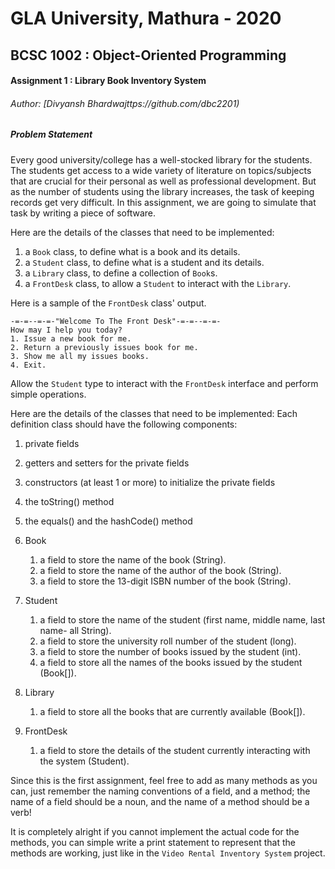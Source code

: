 # GLA University, Mathura - 2020
## BCSC 1002 : Object-Oriented Programming
#### Assignment 1 : Library Book Inventory System

###### Author: [Divyansh Bhardwajttps://github.com/dbc2201)



##### Problem Statement

Every good university/college has a well-stocked library for the students. The students get access to a wide variety of
 literature on topics/subjects that are crucial for their personal as well as professional development. But as the 
 number of students using the library increases, the task of keeping records get very difficult. In this assignment, we 
 are going to simulate that task by writing a piece of software.



Here are the details of the classes that need to be implemented:

1. a `Book` class, to define what is a book and its details.
2. a `Student` class, to define what is a student and its details.
3. a `Library` class, to define a collection of `Book`s.
4. a `FrontDesk` class, to allow a `Student` to interact with the `Library`.



Here is a sample of the `FrontDesk` class' output.

```
-=-=--=-=-"Welcome To The Front Desk"-=-=--=-=-
How may I help you today?
1. Issue a new book for me.
2. Return a previously issues book for me.
3. Show me all my issues books.
4. Exit.
```



Allow the `Student` type to interact with the `FrontDesk` interface and perform simple operations.

Here are the details of the classes that need to be implemented:
Each definition class should have the following components:
1. private fields
2. getters and setters for the private fields
3. constructors (at least 1 or more) to initialize the private fields
4. the toString() method
5. the equals() and the hashCode() method 

1. Book
   1. a field to store the name of the book (String).
   2. a field to store the name of the author of the book (String).
   3. a field to store the 13-digit ISBN number of the book (String).
2. Student
   1. a field to store the name of the student (first name, middle name, last name- all String).
   2. a field to store the university roll number of the student (long).
   3. a field to store the number of books issued by the student (int).
   4. a field to store all the names of the books issued by the student (Book[]).
3. Library
   1. a field to store all the books that are currently available (Book[]).
4. FrontDesk
   1. a field to store the details of the student currently interacting with the system (Student).

Since this is the first assignment, feel free to add as many methods as you can, just remember the naming conventions 
of a field, and a method; the name of a field should be a noun, and the name of a method should be a verb!

It is completely alright if you cannot implement the actual code for the methods, you can simple write a print 
statement to represent that the methods are working, just like in the `Video Rental Inventory System` project.